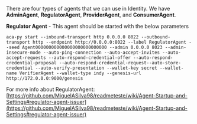 There are four types of agents that we can use in Identity. We have **AdminAgent**, **RegulatorAgent**, **ProviderAgent**, and **ConsumerAgent**.

**Regulator Agent** - This agent should be started with the below parameters

    aca-py start --inbound-transport http 0.0.0.0 8022 --outbound-transport http --endpoint http://0.0.0.0:8022 --label RegulatorAgent --seed Agent000000000000000000000000000 --admin 0.0.0.0 8023 --admin-insecure-mode --auto-ping-connection --auto-accept-invites --auto-accept-requests --auto-respond-credential-offer --auto-respond-credential-proposal --auto-respond-credential-request--auto-store-credential --auto-verify-presentation --wallet-key secret --wallet-name VerifierAgent --wallet-type indy --genesis-url http://172.0.0.0:9000/genesis

For more info about RegulatorAgent:  [https://github.com/MiguelASilva98/readmeteste/wiki/Agent-Startup-and-Settings#regulator-agent-issuer](https://github.com/MiguelASilva98/readmeteste/wiki/Agent-Startup-and-Settings#regulator-agent-issuer)
